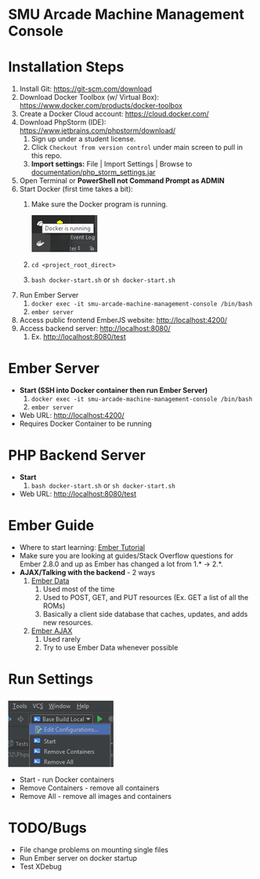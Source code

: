 # SMU Arcade Machine Management Console

# Installation Steps
1. Install Git: https://git-scm.com/download
2. Download Docker Toolbox (w/ Virtual Box): https://www.docker.com/products/docker-toolbox
3. Create a Docker Cloud account: https://cloud.docker.com/
4. Download PhpStorm (IDE): https://www.jetbrains.com/phpstorm/download/
    1. Sign up under a student license.
    2. Click `Checkout from version control` under main screen to pull in this repo.
    3. **Import settings:** File | Import Settings | Browse to [documentation/php_storm_settings.jar](documentation/php_storm_settings.jar)
5. Open Terminal or **PowerShell not Command Prompt as ADMIN**
6. Start Docker (first time takes a bit): 
    1. Make sure the Docker program is running. 
    
        ![Docker running](documentation/docker_running.png)
        
    1. `cd <project_root_direct>`
    2. `bash docker-start.sh` or `sh docker-start.sh`
7. Run Ember Server
    1. `docker exec -it smu-arcade-machine-management-console /bin/bash`
    2. `ember server`
8. Access public frontend EmberJS website: [http://localhost:4200/](http://localhost:4200/)
9. Access backend server: [http://localhost:8080/](http://localhost:8080/)
    1. Ex. [http://localhost:8080/test](http://localhost:8080/test)
    
# Ember Server
* **Start (SSH into Docker container then run Ember Server)**
    1. `docker exec -it smu-arcade-machine-management-console /bin/bash`
    2. `ember server`
* Web URL: [http://localhost:4200/](http://localhost:4200/)
* Requires Docker Container to be running

# PHP Backend Server
* **Start**
    1. `bash docker-start.sh` or `sh docker-start.sh`
* Web URL: [http://localhost:8080/test](http://localhost:8080/test)

# Ember Guide
* Where to start learning: [Ember Tutorial](https://guides.emberjs.com/v2.8.0/tutorial/ember-cli/#toc_directory-structure)
* Make sure you are looking at guides/Stack Overflow questions for Ember 2.8.0 and up as Ember has changed a lot from 1.* -> 2.*. 
* **AJAX/Talking with the backend** - 2 ways
    1. [Ember Data](https://guides.emberjs.com/v2.8.0/tutorial/ember-data/)
        1. Used most of the time
        2. Used to POST, GET, and PUT resources (Ex. GET a list of all the ROMs)
        3. Basically a client side database that caches, updates, and adds new resources.
    2. [Ember AJAX](https://github.com/ember-cli/ember-ajax)
        1. Used rarely
        2. Try to use Ember Data whenever possible

# Run Settings
![Run Settings](documentation/build_screenshot.png)   
* Start - run Docker containers
* Remove Containers - remove all containers
* Remove All - remove all images and containers

# TODO/Bugs
* File change problems on mounting single files
* Run Ember server on docker startup
* Test XDebug